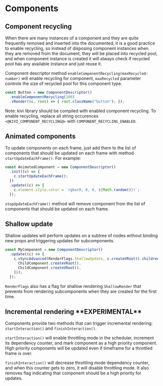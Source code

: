 # Components

## Component recycling

When there are many instances of a component and they are quite frequently removed and inserted into the documented, it
is a good practice to enable recycling, so instead of disposing component instances when they are removed from the
document, they will be placed into recycled pool, and when component instance is created it will always check if
recycled pool has any available instance and just reuse it.

Component descriptor method `enableComponentRecycling(maxRecycled: number)` will enable recycling for component,
`maxRecycled` parameter controls the size of recycled pool for this component type.

```ts
const Button = new ComponentDescriptor()
  .enableComponentRecycling(100)
  .vRender((c, root) => { root.className("button"); });
```

Note: kivi library should be compiled with enabled component recycling. To enable recycling, replace all string
occurences `<@KIVI_COMPONENT_RECYCLING@>` with `COMPONENT_RECYCLING_ENABLED`.

## Animated components

To update components on each frame, just add them to the list of components that should be updated on each frame with
method `startUpdateEachFrame()`. For example:

```ts
const AnimatedComponent = new ComponentDescriptor()
  .init((c) => {
    c.startUpdateEachFrame();
  })
  .update((c) => {
    c.element.style.color = `rgba(0, 0, 0, ${Math.random()})`;
  });
```

`stopUpdateEachFrame()` method will remove component from the list of components that should be updated on each frame.

## Shallow update

Shallow updates will perform updates on a subtree of nodes without binding new props and triggering updates for
subcomponents.

```ts
const MyComponent = new ComponentDescriptor()
  .update((c) => {
    c.vSyncAdvanced(RenderFlags.ShallowUpdate, c.createVRoot().children([
      ChildComponent.createVRoot(),
      ChildComponent.createVRoot(),
    ]));
  });
```

`RenderFlags` also has a flag for shallow rendering `ShallowRender` that prevents from rendering subcomponents when they
are created for the first time.

## Incremental rendering \*\*EXPERIMENTAL\*\*

Components provide two methods that can trigger incremental rendering: `startInteraction()` and `finishInteraction()`.

`startInteraction()` will enable throttling mode in the scheduler, increment its dependency counter, and mark component
as a high priority component. High priority components will be updated even if timeframe for a throttled frame is over.

`finishInteraction()` will decrease throttling mode dependency counter, and when this counter gets to zero, it will
disable throttling mode. It also removes flag indicating that component should be a high priority for updates.
